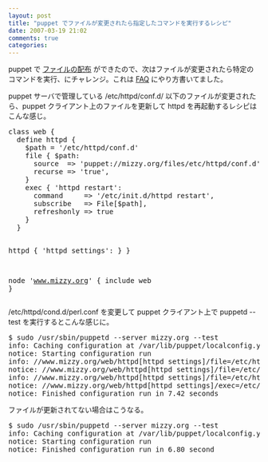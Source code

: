 ```yaml
---
layout: post
title: "puppet でファイルが変更されたら指定したコマンドを実行するレシピ"
date: 2007-03-19 21:02
comments: true
categories: 
---
```

<p>
puppet で <a class="ext-link" href="http://mizzy.org/linux/puppet03.html"><span class="icon"></span>ファイルの配布</a> ができたので、次はファイルが変更されたら特定のコマンドを実行、にチャレンジ。これは <a class="ext-link" href="http://reductivelabs.com/trac/puppet/wiki/FrequentlyAskedQuestions#how-do-i-run-a-command-whenever-a-file-changes"><span class="icon"></span>FAQ</a> にやり方書いてました。
</p>
<p>
puppet サーバで管理している /etc/httpd/conf.d/ 以下のファイルが変更されたら、puppet クライアント上のファイルを更新して httpd を再起動するレシピはこんな感じ。
</p>
<pre class="wiki">
class web {
  define httpd {
    $path = '/etc/httpd/conf.d'
    file { $path:
      source  => 'puppet://mizzy.org/files/etc/httpd/conf.d',
      recurse => 'true',
    }
    exec { 'httpd restart':
      command     => '/etc/init.d/httpd restart',
      subscribe   => File[$path],
      refreshonly => true
    }
  }

  httpd { 'httpd settings': }
}

node 'www.mizzy.org' {
  include web
}
</pre>
<p>
/etc/httpd/cond.d/perl.conf を変更して puppet クライアント上で puppetd --test を実行するとこんな感じに。
</p>
<pre class="wiki">
$ sudo /usr/sbin/puppetd --server mizzy.org --test
info: Caching configuration at /var/lib/puppet/localconfig.yaml
notice: Starting configuration run
info: //www.mizzy.org/web/httpd[httpd settings]/file=/etc/httpd/conf.d/perl.conf: Removing old backup of type file
notice: //www.mizzy.org/web/httpd[httpd settings]/file=/etc/httpd/conf.d/perl.conf/source: source changed '{md5}b78c3e53dd7fef842c99f105e9e4204f' to '{md5}a28770c2cdfc4c23faa2ea41b2e67397'
info: //www.mizzy.org/web/httpd[httpd settings]/file=/etc/httpd/conf.d/perl.conf: Scheduling refresh of exec[httpd restart]
notice: //www.mizzy.org/web/httpd[httpd settings]/exec=/etc/init.d/httpd restart: Triggering 'refresh' from 1 dependencies
notice: Finished configuration run in 7.42 seconds    
</pre>
<p>
ファイルが更新されてない場合はこうなる。
</p>
<pre class="wiki">
$ sudo /usr/sbin/puppetd --server mizzy.org --test
info: Caching configuration at /var/lib/puppet/localconfig.yaml
notice: Starting configuration run
notice: Finished configuration run in 6.80 second
</pre>
